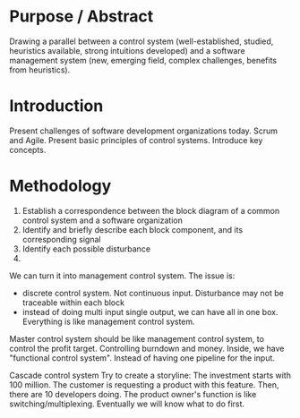 # Purpose / Abstract
Drawing a parallel between a control system (well-established, studied, heuristics available, strong intuitions developed) and a software management system (new, emerging field, complex challenges, benefits from heuristics).

# Introduction
Present challenges of software development organizations today. Scrum and Agile. Present basic principles of control systems. Introduce key concepts.

# Methodology
1. Establish a correspondence between the block diagram of a common control system and a software organization
2. Identify and briefly describe each block component, and its corresponding signal
3. Identify each possible disturbance
4. 

We can turn it into management control system.
The issue is: 
- discrete control system. Not continuous input. Disturbance may not be traceable within each block
- instead of doing multi input single output, we can have all in one box. Everything is like management control system.

Master control system should be like management control system, to control the profit target. Controlling burndown and money. Inside, we have "functional control system". Instead of having one pipeline for the input. 

Cascade control system
Try to create a storyline: The investment starts with 100 million. The customer is requesting a product with this feature. Then, there are 10 developers doing. The product owner's function
is like switching/multiplexing. Eventually we will know what to do first.
